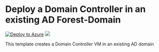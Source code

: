 # Deploy a Domain Controller in an existing AD Forest-Domain

[![Deploy to Azure](http://azuredeploy.net/deploybutton.png)](https://portal.azure.com/#create/Microsoft.Template/uri/https%3A%2F%2Fraw.githubusercontent.com%2Fstijnv1%2FAzurePoCExamples%2Fmaster%2FAzurePoCARMExamples%2FAzurePoCDomainControllerDeploy%2Fazuredeploy.json)
<a href="http://armviz.io/#/?load=https%3A%2F%2Fraw.githubusercontent.com%2Fstijnv1%2FAzurePoCExamples%2Fmaster%2FAzurePoCARMExamples%2FAzurePoCDomainControllerDeploy%2Fazuredeploy.json" target="_blank">
    <img src="http://armviz.io/visualizebutton.png"/>
</a>

This template creates a Domain Controller VM in an existing AD domain